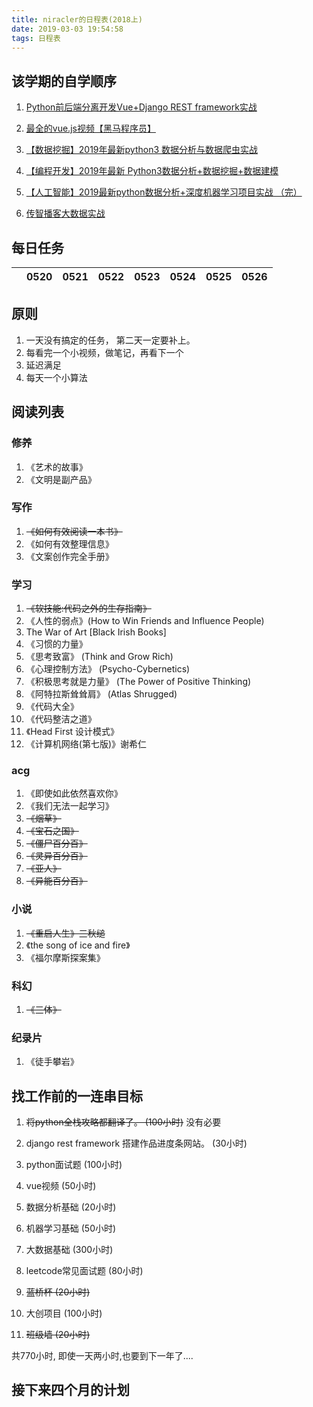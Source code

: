 ```yaml
---
title: niracler的日程表(2018上)
date: 2019-03-03 19:54:58
tags: 日程表
---
```


## 该学期的自学顺序

1. [Python前后端分离开发Vue+Django REST framework实战](https://www.bilibili.com/video/av40066981?from=search&seid=5778159097686358187)

2. [最全的vue.js视频【黑马程序员】](https://www.bilibili.com/video/av36650577)

4. [【数据挖掘】2019年最新python3 数据分析与数据爬虫实战](https://www.bilibili.com/video/av22571713?from=search&seid=14876336576770720045)

5. [【编程开发】2019年最新 Python3数据分析+数据挖掘+数据建模](https://www.bilibili.com/video/av41228422)

6. [【人工智能】2019最新python数据分析+深度机器学习项目实战 （完）](https://www.bilibili.com/video/av39800693?from=search&seid=4793077393488731438)

7. [传智播客大数据实战](https://www.bilibili.com/video/av31918714?from=search&seid=1942622078778126671)

## 每日任务

|   | 0520  | 0521  | 0522   | 0523  |0524|0525|0526 |
|---|---|---|---|---|---|---|---|


## 原则

1. 一天没有搞定的任务， 第二天一定要补上。
2. 每看完一个小视频，做笔记，再看下一个
3. 延迟满足
4. 每天一个小算法

## 阅读列表

### 修养

1. 《艺术的故事》
2. 《文明是副产品》

### 写作

1. ~~《如何有效阅读一本书》~~  
2. 《如何有效整理信息》  
3. 《文案创作完全手册》  

### 学习

1. ~~《软技能:代码之外的生存指南》~~  
2. 《人性的弱点》(How to Win Friends and Influence People)  
3. The War of Art [Black Irish Books]  
4. 《习惯的力量》  
5. 《思考致富》 (Think and Grow Rich)  
6. 《心理控制方法》 (Psycho-Cybernetics)  
7. 《积极思考就是力量》 (The Power of Positive Thinking)  
8. 《阿特拉斯耸耸肩》 (Atlas Shrugged)  
9. 《代码大全》  
10. 《代码整洁之道》  
11. 《Head First 设计模式》  
12. 《计算机网络(第七版)》谢希仁  

### acg

1. 《即使如此依然喜欢你》  
2. 《我们无法一起学习》  
3. ~~《烟草》~~
4. ~~《宝石之国》~~  
5. ~~《僵尸百分百》~~
6. ~~《灵异百分百》~~
7. ~~《亚人》~~
8. ~~《异能百分百》~~

### 小说

1. ~~《重启人生》三秋缒~~
2. 《the song of ice and fire》
3. 《福尔摩斯探案集》

### 科幻

1. ~~《三体》~~

### 纪录片

1. 《徒手攀岩》

## 找工作前的一连串目标

1. ~~将python全栈攻略都翻译了。 (100小时)~~       没有必要

2. django rest framework 搭建作品进度条网站。 (30小时)

3. python面试题 (100小时)

4. vue视频 (50小时)

5. 数据分析基础 (20小时)

6. 机器学习基础 (50小时)

7. 大数据基础 (300小时)

8. leetcode常见面试题 (80小时)

9. ~~蓝桥杯 (20小时)~~

10. 大创项目 (100小时)

11. ~~班级墙 (20小时)~~

共770小时, 即使一天两小时,也要到下一年了....

## 接下来四个月的计划

